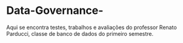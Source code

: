 # Data-Governance-
Aqui se encontra testes, trabalhos e avaliações do professor Renato Parducci, classe de banco de dados do primeiro semestre. 
